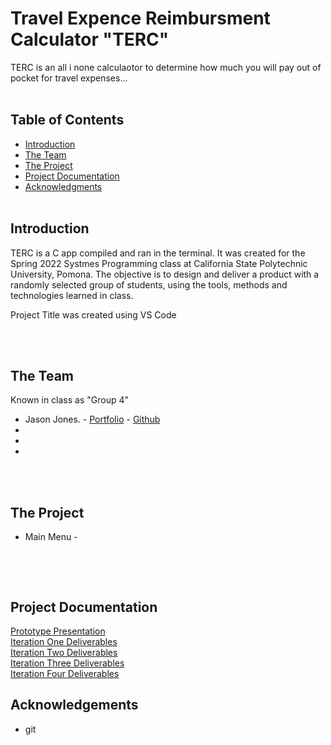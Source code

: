# Travel Expence Reimbursment Calculator "TERC" <br>

TERC is an all i none calculaotor to determine how much you will pay out of pocket for travel expenses...
<br><br>

## Table of Contents <br>

* [Introduction](#Introduction)
* [The Team](#Team)
* [The Project](#Games)
* [Project Documentation](#Docs)
* [Acknowledgments](#Ack)
<br><br>

## Introduction <a name="Introduction"></a> <br>

TERC is a C app compiled and ran in the terminal. It was created for the Spring 2022 Systmes Programming class at California State Polytechnic University, Pomona. The objective is to design and deliver a product with a randomly selected group of students, using the tools, methods and technologies learned in class.

Project Title was created using VS Code

<br><br>

## The Team <a name="Team"></a> <br>
Known in class as "Group 4"
* Jason Jones. - [Portfolio](https://jasonjonesthe.dev/) - [Github](https://github.com/jasojone)
*  
*  
*  



<br><br>

## The Project <a name="Games"></a> <br>
* Main Menu - 
  <br>
 
 ![]()
 
<br><br>


## Project Documentation <a name="Docs"></a> <br>
[Prototype Presentation]() <br>
[Iteration One Deliverables]() <br>
[Iteration Two Deliverables]() <br>
[Iteration Three Deliverables]() <br>
[Iteration Four Deliverables]()<br>

## Acknowledgements <a name="Ack"></a> <br>
- git 